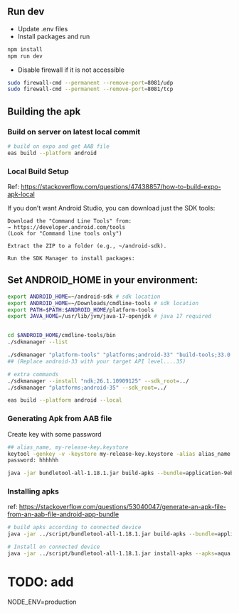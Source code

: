 ## Run dev

- Update .env files
- Install packages and run

```bash
npm install
npm run dev
```

- Disable firewall if it is not accessible

```bash
sudo firewall-cmd --permanent --remove-port=8081/udp
sudo firewall-cmd --permanent --remove-port=8081/tcp
```

## Building the apk

### Build on server on latest local commit

```bash
# build on expo and get AAB file
eas build --platform android
```

### Local Build Setup

Ref: https://stackoverflow.com/questions/47438857/how-to-build-expo-apk-local

If you don’t want Android Studio, you can download just the SDK tools:

    Download the "Command Line Tools" from:
    → https://developer.android.com/tools
    (Look for "Command line tools only")

    Extract the ZIP to a folder (e.g., ~/android-sdk).

    Run the SDK Manager to install packages:


## Set ANDROID_HOME in your environment:
```bash
export ANDROID_HOME=~/android-sdk # sdk location
export ANDROID_HOME=~/Downloads/cmdline-tools # sdk location
export PATH=$PATH:$ANDROID_HOME/platform-tools
export JAVA_HOME=/usr/lib/jvm/java-17-openjdk # java 17 required
```

```bash

cd $ANDROID_HOME/cmdline-tools/bin
./sdkmanager --list

./sdkmanager "platform-tools" "platforms;android-33" "build-tools;33.0.0" # --sdk_root=../
## (Replace android-33 with your target API level....35)

# extra commands
./sdkmanager --install "ndk;26.1.10909125" --sdk_root=../
./sdkmanager "platforms;android-35" --sdk_root=../

eas build --platform android --local
```

### Generating Apk from AAB file

Create key with some password

```bash
## alias_name, my-release-key.keystore
keytool -genkey -v -keystore my-release-key.keystore -alias alias_name -keyalg RSA -keysize 2048 -validity 10000
password: hhhhhh
```

```bash
java -jar bundletool-all-1.18.1.jar build-apks --bundle=application-9eb7cec7-ae03-49be-94f8-e985c2b0fbdd.aab --output=aquago.apks --ks my-release-key.keystore --ks-key-alias alias_name
```

### Installing apks

ref: https://stackoverflow.com/questions/53040047/generate-an-apk-file-from-an-aab-file-android-app-bundle

```bash
# build apks according to connected device
java -jar ../script/bundletool-all-1.18.1.jar build-apks --bundle=application.aab --output=aqua.apks --connected-device

# Install on connected device
java -jar ../script/bundletool-all-1.18.1.jar install-apks --apks=aqua.apks
```

# TODO: add
NODE_ENV=production
